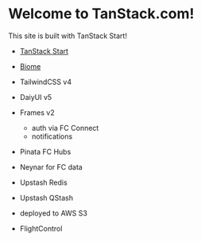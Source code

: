 # Welcome to TanStack.com!

This site is built with TanStack Start!

- [TanStack Start](https://tanstack.com/start)
- [Biome](https://biomejs.dev)

- TailwindCSS v4
- DaiyUI v5
- Frames v2
    - auth via FC Connect
    - notifications
- Pinata FC Hubs
- Neynar for FC data
- Upstash Redis
- Upstash QStash

- deployed to AWS S3
- FlightControl
